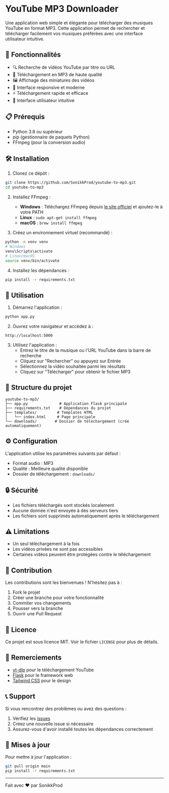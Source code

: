 # YouTube MP3 Downloader

Une application web simple et élégante pour télécharger des musiques YouTube en format MP3. Cette application permet de rechercher et télécharger facilement vos musiques préférées avec une interface utilisateur intuitive.

## 🎯 Fonctionnalités

- 🔍 Recherche de vidéos YouTube par titre ou URL
- 🎵 Téléchargement en MP3 de haute qualité
- 🖼️ Affichage des miniatures des vidéos
- 📱 Interface responsive et moderne
- ⚡ Téléchargement rapide et efficace
- 🎨 Interface utilisateur intuitive

## 📋 Prérequis

- Python 3.8 ou supérieur
- pip (gestionnaire de paquets Python)
- FFmpeg (pour la conversion audio)

## 🛠️ Installation

1. Clonez ce dépôt :
```bash
git clone https://github.com/SonikkProd/youtube-to-mp3.git
cd youtube-to-mp3
```

2. Installez FFmpeg :
   - **Windows** : Téléchargez FFmpeg depuis [le site officiel](https://ffmpeg.org/download.html) et ajoutez-le à votre PATH
   - **Linux** : `sudo apt-get install ffmpeg`
   - **macOS** : `brew install ffmpeg`

3. Créez un environnement virtuel (recommandé) :
```bash
python -m venv venv
# Windows
venv\Scripts\activate
# Linux/macOS
source venv/bin/activate
```

4. Installez les dépendances :
```bash
pip install -r requirements.txt
```

## 🚀 Utilisation

1. Démarrez l'application :
```bash
python app.py
```

2. Ouvrez votre navigateur et accédez à :
```
http://localhost:5000
```

3. Utilisez l'application :
   - Entrez le titre de la musique ou l'URL YouTube dans la barre de recherche
   - Cliquez sur "Rechercher" ou appuyez sur Entrée
   - Sélectionnez la vidéo souhaitée parmi les résultats
   - Cliquez sur "Télécharger" pour obtenir le fichier MP3

## 📁 Structure du projet

```
youtube-to-mp3/
├── app.py              # Application Flask principale
├── requirements.txt    # Dépendances du projet
├── templates/         # Templates HTML
│   └── index.html     # Page principale
└── downloads/        # Dossier de téléchargement (créé automatiquement)
```

## ⚙️ Configuration

L'application utilise les paramètres suivants par défaut :
- Format audio : MP3
- Qualité : Meilleure qualité disponible
- Dossier de téléchargement : `downloads/`

## 🔒 Sécurité

- Les fichiers téléchargés sont stockés localement
- Aucune donnée n'est envoyée à des serveurs tiers
- Les fichiers sont supprimés automatiquement après le téléchargement

## ⚠️ Limitations

- Un seul téléchargement à la fois
- Les vidéos privées ne sont pas accessibles
- Certaines vidéos peuvent être protégées contre le téléchargement

## 🤝 Contribution

Les contributions sont les bienvenues ! N'hésitez pas à :
1. Fork le projet
2. Créer une branche pour votre fonctionnalité
3. Commiter vos changements
4. Pousser vers la branche
5. Ouvrir une Pull Request

## 📄 Licence

Ce projet est sous licence MIT. Voir le fichier `LICENSE` pour plus de détails.

## 🙏 Remerciements

- [yt-dlp](https://github.com/yt-dlp/yt-dlp) pour le téléchargement YouTube
- [Flask](https://flask.palletsprojects.com/) pour le framework web
- [Tailwind CSS](https://tailwindcss.com/) pour le design

## 📞 Support

Si vous rencontrez des problèmes ou avez des questions :
1. Vérifiez les [issues](https://github.com/SonikkProd/youtube-to-mp3/issues)
2. Créez une nouvelle issue si nécessaire
3. Assurez-vous d'avoir installé toutes les dépendances correctement

## 🔄 Mises à jour

Pour mettre à jour l'application :
```bash
git pull origin main
pip install -r requirements.txt
```

---

Fait avec ❤️ par SonikkProd
